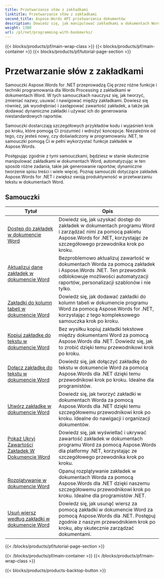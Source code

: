 ```yaml
---
title: Przetwarzanie słów z zakładkami
linktitle: Przetwarzanie słów z zakładkami
second_title: Aspose.Words API przetwarzania dokumentów
description: Dowiedz się, jak manipulować zakładkami w dokumentach Worda za pomocą Aspose.Words dla .NET. Samouczki przeprowadzą Cię przez kroki tworzenia, uzyskiwania dostępu i edytowania zakładek w dokumencie Worda.
weight: 1380
url: /pl/net/programming-with-bookmarks/
---
```


{{< blocks/products/pf/main-wrap-class >}}
{{< blocks/products/pf/main-container >}}
{{< blocks/products/pf/tutorial-page-section >}}

# Przetwarzanie słów z zakładkami


Samouczki Aspose.Words for .NET przeprowadzą Cię przez różne funkcje i techniki programowania dla Words Processing z zakładkami w dokumentach Word. W tych samouczkach nauczysz się, jak tworzyć, zmieniać nazwy, usuwać i nawigować między zakładkami. Dowiesz się również, jak wyodrębniać i zastępować zawartość zakładek, a także jak dodawać dynamiczne zakładki i używać ich do generowania niestandardowych raportów.

Samouczki dostarczają szczegółowych przykładów kodu i wyjaśnień krok po kroku, które pomogą Ci zrozumieć i wdrożyć koncepcje. Niezależnie od tego, czy jesteś nowy, czy doświadczony w programowaniu .NET, te samouczki pomogą Ci w pełni wykorzystać funkcje zakładek w Aspose.Words.

Postępując zgodnie z tymi samouczkami, będziesz w stanie skutecznie manipulować zakładkami w dokumentach Word, automatyzując w ten sposób różne zadania, takie jak generowanie raportów, dynamiczne tworzenie spisu treści i wiele więcej. Poznaj samouczki dotyczące zakładek Aspose.Words for .NET i zwiększ swoją produktywność w przetwarzaniu tekstu w dokumentach Word.

 ## Samouczki
| Tytuł | Opis |
| --- | --- |
| [Dostęp do zakładek w dokumencie Word](./access-bookmarks/) | Dowiedz się, jak uzyskać dostęp do zakładek w dokumentach programu Word i zarządzać nimi za pomocą pakietu Aspose.Words for .NET, korzystając ze szczegółowego przewodnika krok po kroku. |
| [Aktualizuj dane zakładek w dokumencie Word](./update-bookmark-data/) | Bezproblemowo aktualizuj zawartość w dokumentach Worda za pomocą zakładek i Aspose.Words .NET. Ten przewodnik odblokowuje możliwości automatyzacji raportów, personalizacji szablonów i nie tylko. |
| [Zakładki do kolumn tabeli w dokumencie Word](./bookmark-table-columns/) | Dowiedz się, jak dodawać zakładki do kolumn tabeli w dokumencie programu Word za pomocą Aspose.Words for .NET, korzystając z tego kompleksowego samouczka krok po kroku. |
| [Kopiuj zakładkę do tekstu w dokumencie Word](./copy-bookmarked-text/) | Bez wysiłku kopiuj zakładki tekstowe między dokumentami Word za pomocą Aspose.Words dla .NET. Dowiedz się, jak to zrobić dzięki temu przewodnikowi krok po kroku. |
| [Dołącz zakładkę do tekstu w dokumencie Word](./append-bookmarked-text/) | Dowiedz się, jak dołączyć zakładkę do tekstu w dokumencie Word za pomocą Aspose.Words dla .NET dzięki temu przewodnikowi krok po kroku. Idealne dla programistów. |
| [Utwórz zakładkę w dokumencie Word](./create-bookmark/) | Dowiedz się, jak tworzyć zakładki w dokumentach Worda za pomocą Aspose.Words dla .NET dzięki temu szczegółowemu przewodnikowi krok po kroku. Idealne do nawigacji i organizacji dokumentów. |
| [Pokaż Ukryj Zawartości Zakładek W Dokumencie Word](./show-hide-bookmarked-content/) | Dowiedz się, jak wyświetlać i ukrywać zawartość zakładek w dokumentach programu Word za pomocą Aspose.Words dla platformy .NET, korzystając ze szczegółowego przewodnika krok po kroku. |
| [Rozplątywanie w dokumencie Word](./untangle/) | Opanuj rozplątywanie zakładek w dokumentach Worda za pomocą Aspose.Words dla .NET dzięki naszemu szczegółowemu przewodnikowi krok po kroku. Idealne dla programistów .NET. |
| [Usuń wiersz według zakładki w dokumencie Word](./delete-row-by-bookmark/) | Dowiedz się, jak usunąć wiersz za pomocą zakładki w dokumencie Word za pomocą Aspose.Words dla .NET. Postępuj zgodnie z naszym przewodnikiem krok po kroku, aby skutecznie zarządzać dokumentami. |
{{< /blocks/products/pf/tutorial-page-section >}}

{{< /blocks/products/pf/main-container >}}
{{< /blocks/products/pf/main-wrap-class >}}

{{< blocks/products/products-backtop-button >}}
